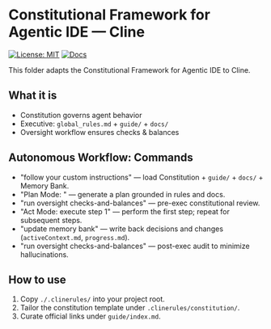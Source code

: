# Constitutional Framework for Agentic IDE — Cline
 
 
 [![License: MIT](https://img.shields.io/badge/License-MIT-green.svg)](../LICENSE.md) [![Docs](https://img.shields.io/badge/docs-read-blue)](./.clinerules/guide/index.md)
 
This folder adapts the Constitutional Framework for Agentic IDE to Cline.

## What it is
- Constitution governs agent behavior
- Executive: `global_rules.md` + `guide/` + `docs/`
- Oversight workflow ensures checks & balances

## Autonomous Workflow: Commands
- "follow your custom instructions" — load Constitution + `guide/` + `docs/` + Memory Bank.
- "Plan Mode: <your goal>" — generate a plan grounded in rules and docs.
- "run oversight checks-and-balances" — pre-exec constitutional review.
- "Act Mode: execute step 1" — perform the first step; repeat for subsequent steps.
- "update memory bank" — write back decisions and changes (`activeContext.md`, `progress.md`).
- "run oversight checks-and-balances" — post-exec audit to minimize hallucinations.

## How to use
1) Copy `./.clinerules/` into your project root.
2) Tailor the constitution template under `.clinerules/constitution/`.
3) Curate official links under `guide/index.md`.

